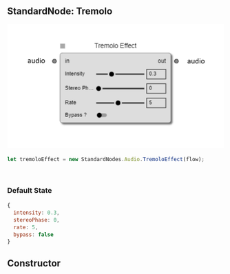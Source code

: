 ## StandardNode: Tremolo

<img class="zoomable" alt="Tremolo standard node" src="/images/standard-nodes/audio/tremolo.png" />

<Hierarchy :extend="{name: 'Node', link: '../../api/classes/node.html'}" />
<br/>

```js
let tremoloEffect = new StandardNodes.Audio.TremoloEffect(flow);
```

<br/>

### Default State

```js
{
  intensity: 0.3,
  stereoPhase: 0,
  rate: 5,
  bypass: false
}
```

## Constructor

<Method type="method">
  <template v-slot:signature>
    new TremoloEffect(<strong>flow: </strong><em><Ref to="../../api/classes/flow">Flow</Ref></em>,
    <strong>options?: </strong><em><Ref to="../../api/interfaces/node-creator-options">NodeCreatorOptions</Ref></em>):
    <em><Ref to="#standardnode-tremolo">TremoloEffect</Ref></em>
  </template>
  <template v-slot:params>
    <Param name="flow">
      <em><Ref to="../../api/classes/flow">Flow</Ref></em>
    </Param>
    <Param name="options?">
      <em><Ref to="../../api/interfaces/node-creator-options">NodeCreatorOptions</Ref></em>
      <template v-slot:default-value>
        <em>{}</em>
      </template>
    </Param>
  </template>
</Method>
